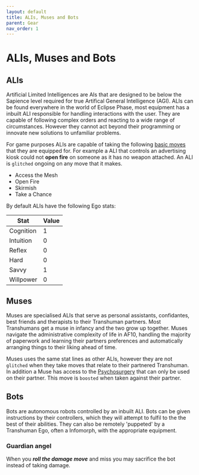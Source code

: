 ```yaml
---
layout: default
title: ALIs, Muses and Bots
parent: Gear
nav_order: 1
---
```


# ALIs, Muses and Bots

## ALIs

Artificial Limited Intelligences are AIs that are designed to be below the Sapience level required for true Artifical General Intelligence (AGI). ALIs can be found everywhere in the world of Eclipse Phase, most equipment has a inbuilt ALI responsible for handling interactions with the user. They are capable of following complex orders and reacting to a wide range of circumstances. However they cannot act beyond their programming or innovate new solutions to unfamiliar problems.

For game purposes ALIs are capable of taking the following [basic moves](/content/moves/basicmoves.html) that they are equipped for. For example a ALI that controls an advertising kiosk could not **open fire** on someone as it has no weapon attached. An ALI is `glitched` ongoing on any move that it makes.

- Access the Mesh
- Open Fire
- Skirmish
- Take a Chance

By default ALIs have the following Ego stats:

| Stat      | Value |
| --------- | ----- |
| Cognition | 1     |
| Intuition | 0     |
| Reflex    | 0     |
| Hard      | 0     |
| Savvy     | 1     |
| Willpower | 0     |

## Muses

Muses are specialised ALIs that serve as personal assistants, confidantes, best friends and therapists to their Transhuman partners. Most Transhumans get a muse in infancy and the two grow up together. Muses navigate the administrative complexity of life in AF10, handling the majority of paperwork and learning their partners preferences and automatically arranging things to their liking ahead of time.

Muses uses the same stat lines as other ALIs, however they are not `glitched` when they take moves that relate to their partnered Transhuman. In addition a Muse has access to the [Psychosurgery](/content/moves/tech.html#psychosurgery) that can only be used on their partner. This move is `boosted` when taken against their partner.

## Bots

Bots are autonomous robots controlled by an inbuilt ALI. Bots can be given instructions by their controllers, which they will attempt to fulfil to the the best of their abilities. They can also be remotely 'puppeted' by a Transhuman Ego, often a Infomorph, with the appropriate equipment.

### Guardian angel

When you **_roll the damage move_** and miss you may sacrifice the bot instead of taking damage.
